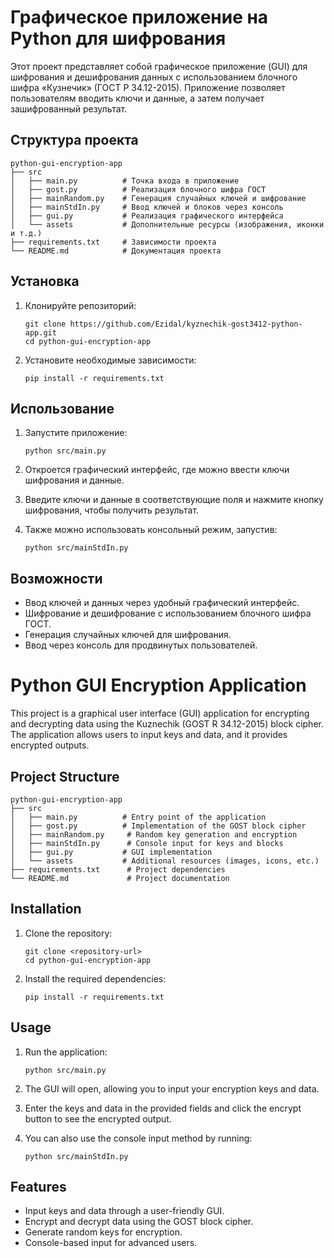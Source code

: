 # Графическое приложение на Python для шифрования

Этот проект представляет собой графическое приложение (GUI) для шифрования и дешифрования данных с использованием блочного шифра «Кузнечик» (ГОСТ Р 34.12-2015). Приложение позволяет пользователям вводить ключи и данные, а затем получает зашифрованный результат.

## Структура проекта

```
python-gui-encryption-app
├── src
│   ├── main.py          # Точка входа в приложение
│   ├── gost.py          # Реализация блочного шифра ГОСТ
│   ├── mainRandom.py    # Генерация случайных ключей и шифрование
│   ├── mainStdIn.py     # Ввод ключей и блоков через консоль
│   ├── gui.py           # Реализация графического интерфейса
│   └── assets           # Дополнительные ресурсы (изображения, иконки и т.д.)
├── requirements.txt     # Зависимости проекта
└── README.md            # Документация проекта
```

## Установка

1. Клонируйте репозиторий:
   ```
   git clone https://github.com/Ezidal/kyznechik-gost3412-python-app.git
   cd python-gui-encryption-app
   ```

2. Установите необходимые зависимости:
   ```
   pip install -r requirements.txt
   ```

## Использование

1. Запустите приложение:
   ```
   python src/main.py
   ```

2. Откроется графический интерфейс, где можно ввести ключи шифрования и данные.

3. Введите ключи и данные в соответствующие поля и нажмите кнопку шифрования, чтобы получить результат.

4. Также можно использовать консольный режим, запустив:
   ```
   python src/mainStdIn.py
   ```

## Возможности

- Ввод ключей и данных через удобный графический интерфейс.
- Шифрование и дешифрование с использованием блочного шифра ГОСТ.
- Генерация случайных ключей для шифрования.
- Ввод через консоль для продвинутых пользователей.



# Python GUI Encryption Application

This project is a graphical user interface (GUI) application for encrypting and decrypting data using the Kuznechik (GOST R 34.12-2015) block cipher. The application allows users to input keys and data, and it provides encrypted outputs.

## Project Structure

```
python-gui-encryption-app
├── src
│   ├── main.py          # Entry point of the application
│   ├── gost.py          # Implementation of the GOST block cipher
│   ├── mainRandom.py     # Random key generation and encryption
│   ├── mainStdIn.py      # Console input for keys and blocks
│   ├── gui.py           # GUI implementation
│   └── assets           # Additional resources (images, icons, etc.)
├── requirements.txt      # Project dependencies
└── README.md             # Project documentation
```

## Installation

1. Clone the repository:
   ```
   git clone <repository-url>
   cd python-gui-encryption-app
   ```

2. Install the required dependencies:
   ```
   pip install -r requirements.txt
   ```

## Usage

1. Run the application:
   ```
   python src/main.py
   ```

2. The GUI will open, allowing you to input your encryption keys and data.

3. Enter the keys and data in the provided fields and click the encrypt button to see the encrypted output.

4. You can also use the console input method by running:
   ```
   python src/mainStdIn.py
   ```

## Features

- Input keys and data through a user-friendly GUI.
- Encrypt and decrypt data using the GOST block cipher.
- Generate random keys for encryption.
- Console-based input for advanced users.